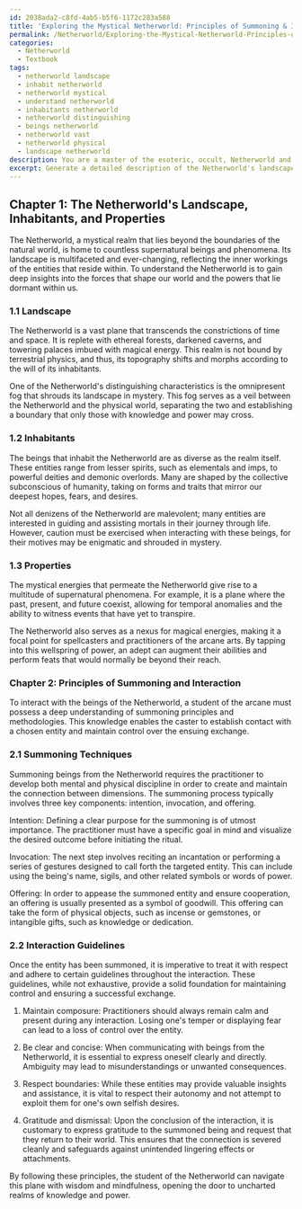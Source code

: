 ```yaml
---
id: 2038ada2-c8fd-4ab5-b5f6-1172c283a588
title: 'Exploring the Mystical Netherworld: Principles of Summoning & Interaction'
permalink: /Netherworld/Exploring-the-Mystical-Netherworld-Principles-of-Summoning-Interaction/
categories:
  - Netherworld
  - Textbook
tags:
  - netherworld landscape
  - inhabit netherworld
  - netherworld mystical
  - understand netherworld
  - inhabitants netherworld
  - netherworld distinguishing
  - beings netherworld
  - netherworld vast
  - netherworld physical
  - landscape netherworld
description: You are a master of the esoteric, occult, Netherworld and education, you have written many textbooks on the subject in ways that provide students with rich and deep understanding of the subject. You are being asked to write textbook-like sections on a topic and you do it with full context, explainability, and reliability in accuracy to the true facts of the topic at hand, in a textbook style that a student would easily be able to learn from, in a rich, engaging, and contextual way. Always include relevant context (such as formulas and history), related concepts, and in a way that someone can gain deep insights from.
excerpt: Generate a detailed description of the Netherworld's landscape, inhabitants, and properties, as well as the principles of summoning and interaction with its beings for a student engrossed in studying a grimoire to enhance their comprehension of this mystical realm and harness its powers effectively.
---
```

## Chapter 1: The Netherworld's Landscape, Inhabitants, and Properties

The Netherworld, a mystical realm that lies beyond the boundaries of the natural world, is home to countless supernatural beings and phenomena. Its landscape is multifaceted and ever-changing, reflecting the inner workings of the entities that reside within. To understand the Netherworld is to gain deep insights into the forces that shape our world and the powers that lie dormant within us.

### 1.1 Landscape

The Netherworld is a vast plane that transcends the constrictions of time and space. It is replete with ethereal forests, darkened caverns, and towering palaces imbued with magical energy. This realm is not bound by terrestrial physics, and thus, its topography shifts and morphs according to the will of its inhabitants.

One of the Netherworld's distinguishing characteristics is the omnipresent fog that shrouds its landscape in mystery. This fog serves as a veil between the Netherworld and the physical world, separating the two and establishing a boundary that only those with knowledge and power may cross.

### 1.2 Inhabitants

The beings that inhabit the Netherworld are as diverse as the realm itself. These entities range from lesser spirits, such as elementals and imps, to powerful deities and demonic overlords. Many are shaped by the collective subconscious of humanity, taking on forms and traits that mirror our deepest hopes, fears, and desires.

Not all denizens of the Netherworld are malevolent; many entities are interested in guiding and assisting mortals in their journey through life. However, caution must be exercised when interacting with these beings, for their motives may be enigmatic and shrouded in mystery.

### 1.3 Properties

The mystical energies that permeate the Netherworld give rise to a multitude of supernatural phenomena. For example, it is a plane where the past, present, and future coexist, allowing for temporal anomalies and the ability to witness events that have yet to transpire.

The Netherworld also serves as a nexus for magical energies, making it a focal point for spellcasters and practitioners of the arcane arts. By tapping into this wellspring of power, an adept can augment their abilities and perform feats that would normally be beyond their reach.

### Chapter 2: Principles of Summoning and Interaction

To interact with the beings of the Netherworld, a student of the arcane must possess a deep understanding of summoning principles and methodologies. This knowledge enables the caster to establish contact with a chosen entity and maintain control over the ensuing exchange.

### 2.1 Summoning Techniques

Summoning beings from the Netherworld requires the practitioner to develop both mental and physical discipline in order to create and maintain the connection between dimensions. The summoning process typically involves three key components: intention, invocation, and offering.

Intention: Defining a clear purpose for the summoning is of utmost importance. The practitioner must have a specific goal in mind and visualize the desired outcome before initiating the ritual.

Invocation: The next step involves reciting an incantation or performing a series of gestures designed to call forth the targeted entity. This can include using the being's name, sigils, and other related symbols or words of power.

Offering: In order to appease the summoned entity and ensure cooperation, an offering is usually presented as a symbol of goodwill. This offering can take the form of physical objects, such as incense or gemstones, or intangible gifts, such as knowledge or dedication.

### 2.2 Interaction Guidelines

Once the entity has been summoned, it is imperative to treat it with respect and adhere to certain guidelines throughout the interaction. These guidelines, while not exhaustive, provide a solid foundation for maintaining control and ensuring a successful exchange.

1. Maintain composure: Practitioners should always remain calm and present during any interaction. Losing one's temper or displaying fear can lead to a loss of control over the entity.

2. Be clear and concise: When communicating with beings from the Netherworld, it is essential to express oneself clearly and directly. Ambiguity may lead to misunderstandings or unwanted consequences.

3. Respect boundaries: While these entities may provide valuable insights and assistance, it is vital to respect their autonomy and not attempt to exploit them for one's own selfish desires.

4. Gratitude and dismissal: Upon the conclusion of the interaction, it is customary to express gratitude to the summoned being and request that they return to their world. This ensures that the connection is severed cleanly and safeguards against unintended lingering effects or attachments.

By following these principles, the student of the Netherworld can navigate this plane with wisdom and mindfulness, opening the door to uncharted realms of knowledge and power.
